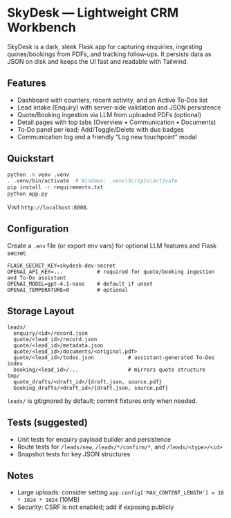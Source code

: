# SkyDesk — Lightweight CRM Workbench

SkyDesk is a dark, sleek Flask app for capturing enquiries, ingesting quotes/bookings from PDFs, and tracking follow‑ups. It persists data as JSON on disk and keeps the UI fast and readable with Tailwind.

## Features
- Dashboard with counters, recent activity, and an Active To‑Dos list
- Lead intake (Enquiry) with server‑side validation and JSON persistence
- Quote/Booking ingestion via LLM from uploaded PDFs (optional)
- Detail pages with top tabs (Overview • Communication • Documents)
- To‑Do panel per lead; Add/Toggle/Delete with due badges
- Communication log and a friendly “Log new touchpoint” modal

## Quickstart
```bash
python -m venv .venv
. .venv/bin/activate  # Windows: .venv\Scripts\activate
pip install -r requirements.txt
python app.py
```
Visit `http://localhost:8008`.

## Configuration
Create a `.env` file (or export env vars) for optional LLM features and Flask secret:
```
FLASK_SECRET_KEY=skydesk-dev-secret
OPENAI_API_KEY=...           # required for quote/booking ingestion and To‑Do assistant
OPENAI_MODEL=gpt-4.1-nano    # default if unset
OPENAI_TEMPERATURE=0         # optional
```

## Storage Layout
```
leads/
  enquiry/<id>/record.json
  quote/<lead_id>/record.json
  quote/<lead_id>/metadata.json
  quote/<lead_id>/documents/<original.pdf>
  quote/<lead_id>/todos.json           # assistant-generated To‑Dos index
  booking/<lead_id>/...                # mirrors quote structure
tmp/
  quote_drafts/<draft_id>/{draft.json, source.pdf}
  booking_drafts/<draft_id>/{draft.json, source.pdf}
```
`leads/` is gitignored by default; commit fixtures only when needed.

## Tests (suggested)
- Unit tests for enquiry payload builder and persistence
- Route tests for `/leads/new`, `/leads/*/confirm/*`, and `/leads/<type>/<id>`
- Snapshot tests for key JSON structures

## Notes
- Large uploads: consider setting `app.config['MAX_CONTENT_LENGTH'] = 10 * 1024 * 1024` (10MB)
- Security: CSRF is not enabled; add if exposing publicly

